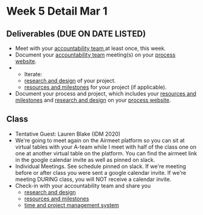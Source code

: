 # Week 5 Detail Mar 1

## Deliverables \(DUE ON DATE LISTED\)

* Meet with your [accountability team ](../assignments/accountability_partner.md)at least once, this week. 
* Document your [accountability team](../assignments/accountability_partner.md) meeting\(s\) on your [process website](../pre-work/website.md).
* * Iterate: 
  * [research and design](../project_plan/) of your project.
  * [resources and milestones](../project_plan/) for your project \(if applicable\).
* Document your process and project, which includes your [resources and milestones](../project_plan/) and [research and design](../project_plan/) on your [process website](../pre-work/website.md).

## Class

* Tentative Guest: Lauren Blake \(IDM 2020\)
* We're going to meet again on the Airmeet platform so you can sit at virtual tables with your A-team while I meet with half of the class one on one at another virtual table on the platform. You can find the airmeet link in the google calendar invite as well as pinned on slack.
* Individual Meetings. See schedule pinned on slack. If we're meeting before or after class you were sent a google calendar invite. If we're meeting DURING class, you will NOT receive a calendar invite.
* Check-in with your accountability team and share you
  * [research and design](../project_plan/)
  * [resources and milestones](../project_plan/)
  * [time and project management system](../creativity-resources.md)

